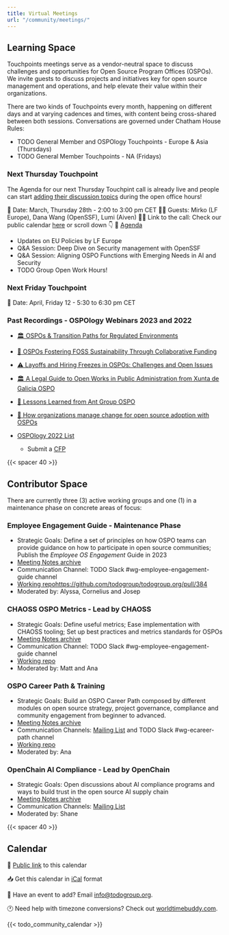 ```yaml
---
title: Virtual Meetings
url: "/community/meetings/"
---
```


## Learning Space

Touchpoints meetings serve as a vendor-neutral space to discuss challenges and opportunities for Open Source Program Offices (OSPOs). We invite guests to discuss projects and initiatives key for open source management and operations, and help elevate their value within their organizations.

There are two kinds of Touchpoints every month, happening on different days and at varying cadences and times, with content being cross-shared between both sessions. Conversations are governed under Chatham House Rules:

- TODO General Member and OSPOlogy Touchpoints - Europe & Asia (Thursdays)
- TODO General Member Touchpoints - NA (Fridays)

### Next Thursday Touchpoint
The Agenda for our next Thursday Touchpint call is already live and people can start [adding their discussion topics](https://docs.google.com/document/d/1r2ZdH2WmA8qZAtR8AxbR108NxgK3-_3ksISSoUWmyDg/edit?usp=sharing) during the open office hours!

📆 Date: March, Thursday 28th - 2:00 to 3:00 pm CET
🙋‍♀️ Guests: Mirko (LF Europe), Dana Wang (OpenSSF), Lumi (Aiven)
👩‍💻 Link to the call: Check our public calendar [here](https://todogroup.org/community/meetings/#calendar) or scroll down 👇
📝 [Agenda](https://github.com/todogroup/ospology/discussions/443)

- Updates on EU Policies by LF Europe
- Q&A Session: Deep Dive on Security management with OpenSSF
- Q&A Session: Aligning OSPO Functions with Emerging Needs in AI and Security 
- TODO Group Open Work Hours!


### Next Friday Touchpoint

📆 Date: April, Friday 12 - 5:30 to 6:30 pm CET


### Past Recordings - OSPOlogy Webinars 2023 and 2022 

- [🏛 OSPOs & Transition Paths for Regulated Environments](https://youtu.be/2QopYZbo3EQ?si=QH_W6OezScIj3Uh7)
- [🌻 OSPOs Fostering FOSS Sustainability Through Collaborative Funding](https://youtu.be/BgLfrEg9A8o?si=SvbKNwFNDrZMqAf0)
- [⚠️ Layoffs and Hiring Freezes in OSPOs: Challenges and Open Issues](https://youtu.be/XuPqvqWgD_A?si=cvqrGLsahT-KDMgH)
- [🏛 A Legal Guide to Open Works in Public Administration from Xunta de Galicia OSPO](https://youtu.be/sXw9kGVitZk?si=L-itD9lW8gsOKv0o)
- [🧩 Lessons Learned from Ant Group OSPO](https://youtu.be/RuiRYmm2q7E?si=HBDQajKNqDMcTaOP)
- [🧩 How organizations manage change for open source adoption with OSPOs](https://youtu.be/ZO4Zz-aLVVQ?si=Nx1l_jD9Q-jQWPoE)
- [OSPOlogy 2022 List](https://www.youtube.com/playlist?list=PLiBMylMTGpOKGo7I5Uh5f3XZLt41VllS5)

    * Submit a [CFP](https://github.com/todogroup/ospology/issues/new/choose)

{{< spacer 40 >}}

## Contributor Space

There are currently three (3) active working groups and one (1) in a maintenance phase on concrete areas of focus:

### Employee Engagement Guide - Maintenance Phase

* Strategic Goals: Define a set of principles on how OSPO teams can provide guidance on how to participate in open source communities; Publish the *Employee OS Engagement* Guide in 2023
* [Meeting Notes archive](https://docs.google.com/document/d/1BGytvxaTn1R503ntlpeAylNkVLZ79rQ_PI87UHt7b1E/edit)
* Communication Channel: TODO Slack #wg-employee-engagement-guide channel
* [Working repo]()https://github.com/todogroup/todogroup.org/pull/384
* Moderated by: Alyssa, Cornelius and Josep

### CHAOSS OSPO Metrics - Lead by CHAOSS

* Strategic Goals: Define useful metrics; Ease implementation with CHAOSS tooling; Set up best practices and metrics standards for OSPOs
* [Meeting Notes archive](https://docs.google.com/document/d/1Bf6a1Ywi4m0Ywo4vuBBp3Q9_AA_QKbWf99WxAqRbpMw/edit?usp=sharing)
* Communication Channel: TODO Slack #wg-employee-engagement-guide channel
* [Working repo](https://github.com/chaoss/wg-ospo) 
* Moderated by: Matt and Ana 

### OSPO Career Path & Training

* Strategic Goals: Build an OSPO Career Path composed by different modules on open source strategy, project governance, compliance and community engagement from beginner to advanced.
* [Meeting Notes archive](https://lists.todogroup.org/g/WG-ospo-career-path/messages)
* Communication Channels: [Mailing List](https://lists.todogroup.org/g/WG-ospo-career-path) and TODO Slack #wg-ecareer-path channel
* [Working repo](https://github.com/todogroup/ospo-career-path)
* Moderated by: Ana

### OpenChain AI Compliance - Lead by OpenChain

* Strategic Goals: Open discussions about AI compliance programs and ways to build trust in the open source AI supply chain
* [Meeting Notes archive](https://lists.openchainproject.org/g/ai/messages)
* Communication Channels: [Mailing List](https://lists.openchainproject.org/g/ai)
* Moderated by: Shane

{{< spacer 40 >}}

## Calendar

📅 [Public link](https://calendar.google.com/calendar/embed?src=c_cpd890ckcd8lgtqak65o6413ts%40group.calendar.google.com&ctz=Europe%2FMadrid) to this calendar

📥 Get this calendar in [iCal](https://calendar.google.com/calendar/ical/c_cpd890ckcd8lgtqak65o6413ts%40group.calendar.google.com/public/basic.ics) format

📨 Have an event to add? Email info@todogroup.org.

🕐 Need help with timezone conversions? Check out [worldtimebuddy.com](worldtimebuddy.com).

{{< todo_community_calendar >}}
